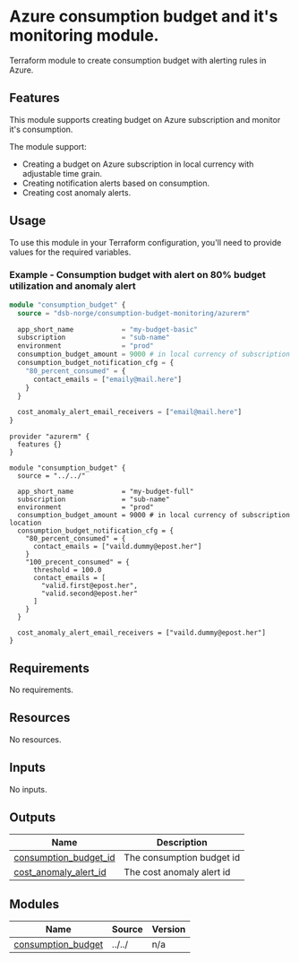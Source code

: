 <!-- BEGIN_TF_DOCS -->
# Azure consumption budget and it's monitoring module.  

Terraform module to create consumption budget with alerting rules in Azure.  

## Features  

This module supports creating budget on Azure subscription and monitor it's consumption.  

The module support:  

- Creating a budget on Azure subscription in local currency with adjustable time grain.
- Creating notification alerts based on consumption.
- Creating cost anomaly alerts.  

## Usage

To use this module in your Terraform configuration, you'll need to provide values for the required variables.  

### Example - Consumption budget with alert on 80% budget utilization and anomaly alert

```terraform  
module "consumption_budget" {
  source = "dsb-norge/consumption-budget-monitoring/azurerm"

  app_short_name            = "my-budget-basic"
  subscription              = "sub-name"
  environment               = "prod"
  consumption_budget_amount = 9000 # in local currency of subscription location
  consumption_budget_notification_cfg = {
    "80_percent_consumed" = {
      contact_emails = ["emaily@mail.here"]
    }
  }

  cost_anomaly_alert_email_receivers = ["email@mail.here"]
}  
```  

```hcl
provider "azurerm" {
  features {}
}

module "consumption_budget" {
  source = "../../"

  app_short_name            = "my-budget-full"
  subscription              = "sub-name"
  environment               = "prod"
  consumption_budget_amount = 9000 # in local currency of subscription location
  consumption_budget_notification_cfg = {
    "80_percent_consumed" = {
      contact_emails = ["vaild.dummy@epost.her"]
    }
    "100_precent_consumed" = {
      threshold = 100.0
      contact_emails = [
        "valid.first@epost.her",
        "valid.second@epost.her"
      ]
    }
  }

  cost_anomaly_alert_email_receivers = ["vaild.dummy@epost.her"]
}

```

<!-- markdownlint-disable MD033 -->
## Requirements

No requirements.

## Resources

No resources.

<!-- markdownlint-disable MD013 -->
## Inputs

No inputs.

## Outputs

| Name | Description |
|------|-------------|
| <a name="output_consumption_budget_id"></a> [consumption\_budget\_id](#output\_consumption\_budget\_id) | The consumption budget id |
| <a name="output_cost_anomaly_alert_id"></a> [cost\_anomaly\_alert\_id](#output\_cost\_anomaly\_alert\_id) | The cost anomaly alert id |

## Modules

| Name | Source | Version |
|------|--------|---------|
| <a name="module_consumption_budget"></a> [consumption\_budget](#module\_consumption\_budget) | ../../ | n/a |

<!-- END_TF_DOCS -->